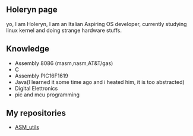 ## Holeryn page
yo, I am Holeryn, I am an Italian Aspiring OS developer, currently studying linux kernel and doing strange hardware stuffs.

## Knowledge
* Assembly 8086 (masm,nasm,AT&T/gas)
* C
* Assembly PIC16F1619
* Java(I learned it some time ago and i heated him, it is too abstracted)
* Digital Elettronics
* pic and mcu programming

## My repositories
* [ASM_utils]('https://github.com/Holeryn/ASM_utils')
